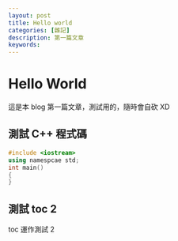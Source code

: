 ```yaml
---
layout: post
title: Hello world
categories: [雜記]
description: 第一篇文章
keywords: 
---
```


# Hello World

這是本 blog 第一篇文章，測試用的，隨時會自砍 XD

## 測試 C++ 程式碼

```c++
#include <iostream>
using namespcae std;
int main()
{
}
```

## 測試 toc 2

toc 運作測試 2
<!--stackedit_data:
eyJoaXN0b3J5IjpbMTU2NDk2ODc4MF19
-->